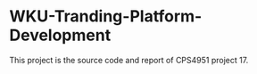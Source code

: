 # WKU-Tranding-Platform-Development
This project is the source code and report of CPS4951 project 17.
